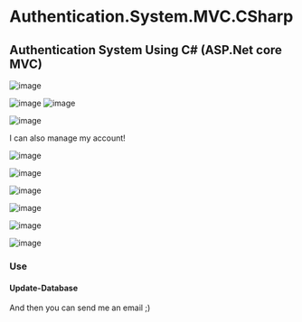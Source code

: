 # Authentication.System.MVC.CSharp
## Authentication System Using C# (ASP.Net core MVC)

![image](https://user-images.githubusercontent.com/89319069/146655584-b12abfba-a129-4ac9-9b8b-f021bd0a07a6.png)

![image](https://user-images.githubusercontent.com/89319069/146655687-835e9be6-3245-4716-9585-323b1d695fd2.png) ![image](https://user-images.githubusercontent.com/89319069/146655639-3d672094-4530-402a-8576-a247e054f1f2.png)

![image](https://user-images.githubusercontent.com/89319069/146655709-140fb104-a24a-4c11-af1f-23e851125f03.png)

I can also manage my account!

![image](https://user-images.githubusercontent.com/89319069/146655734-75ba70df-bc4f-4fa5-bcc8-e27297c2d47d.png)


![image](https://user-images.githubusercontent.com/89319069/146655770-c1e0f363-9e57-404c-a040-8602543f862c.png)


![image](https://user-images.githubusercontent.com/89319069/146655787-f2dbf487-049d-411d-91c6-6fe66ff49014.png)


![image](https://user-images.githubusercontent.com/89319069/146655799-a9052bea-1a27-4e4f-b21f-0113bc56851f.png)


![image](https://user-images.githubusercontent.com/89319069/146655808-ae126f49-199c-4184-badc-028f025a1907.png)


![image](https://user-images.githubusercontent.com/89319069/146655827-dfbd2195-2400-4b0d-b38a-59aa0b628989.png)

### Use
#### Update-Database
And then you can send me an email ;)
